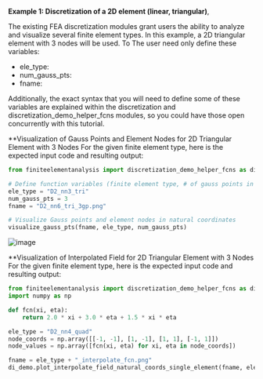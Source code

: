 **Example 1: Discretization of a 2D element (linear, triangular)**,

The existing FEA discretization modules grant users the ability to analyze and visualize several finite element types. In this example, a 2D triangular element with 3 nodes will be used. To The user need only define these variables:

- ele_type: 
- num_gauss_pts:
- fname: 

Additionally, the exact syntax that you will need to define some of these variables are explained within the discretization and discretization_demo_helper_fcns modules, so you could have those open concurrently with this tutorial.

**Visualization of Gauss Points and Element Nodes for 2D Triangular Element with 3 Nodes
For the given finite element type, here is the expected input code and resulting output:

```python
from finiteelementanalysis import discretization_demo_helper_fcns as di_demo

# Define function variables (finite element type, # of gauss points in specified element type, and plot type for specified element type)
ele_type = "D2_nn3_tri"
num_gauss_pts = 3
fname = "D2_nn6_tri_3gp.png"

# Visualize Gauss points and element nodes in natural coordinates
visualize_gauss_pts(fname, ele_type, num_gauss_pts)

```
![image](https://github.com/user-attachments/assets/47c59a26-5171-4994-85ae-675b494831bc)

**Visualization of Interpolated Field for 2D Triangular Element with 3 Nodes
For the given finite element type, here is the expected input code and resulting output:

```python
from finiteelementanalysis import discretization_demo_helper_fcns as di_demo
import numpy as np

def fcn(xi, eta):
    return 2.0 * xi + 3.0 * eta + 1.5 * xi * eta

ele_type = "D2_nn4_quad"
node_coords = np.array([[-1, -1], [1, -1], [1, 1], [-1, 1]])
node_values = np.array([fcn(xi, eta) for xi, eta in node_coords])

fname = ele_type + "_interpolate_fcn.png"
di_demo.plot_interpolate_field_natural_coords_single_element(fname, ele_type, node_values)
```

